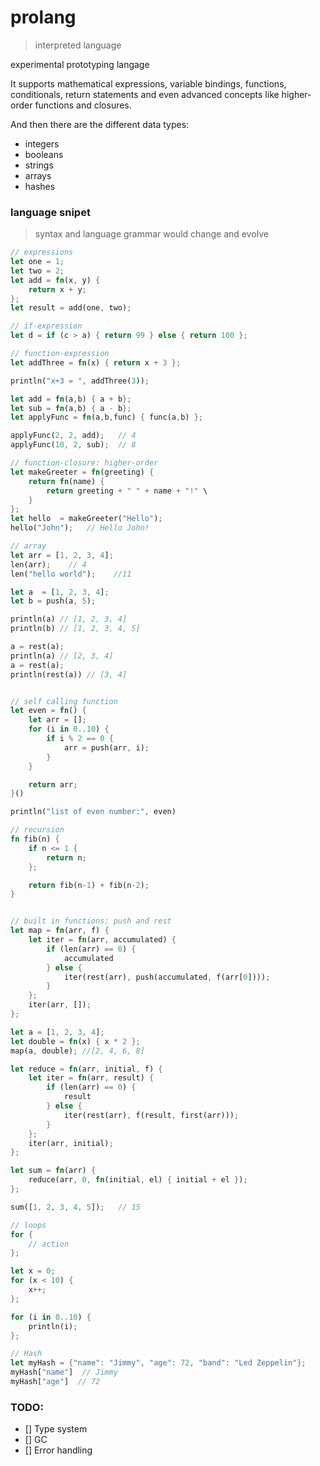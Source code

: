 # prolang

> interpreted language

experimental prototyping langage

It supports mathematical expressions, variable bindings, functions, conditionals, return statements and even advanced concepts like higher-order functions and closures.

And then there are the different data types:

- integers
- booleans
- strings
- arrays
- hashes

### language snipet

> syntax and language grammar would change and evolve

```rs
// expressions
let one = 1;
let two = 2;
let add = fn(x, y) {
    return x + y;
};
let result = add(one, two);

// if-expression
let d = if (c > a) { return 99 } else { return 100 };

// function-expression
let addThree = fn(x) { return x + 3 };

println("x+3 = ", addThree(3));

let add = fn(a,b) { a + b};
let sub = fn(a,b) { a - b};
let applyFunc = fn(a,b,func) { func(a,b) };

applyFunc(2, 2, add);   // 4
applyFunc(10, 2, sub);  // 8

// function-closure: higher-order
let makeGreeter = fn(greeting) {
    return fn(name) {
        return greeting + " " + name + "!" \
    }
};
let hello  = makeGreeter("Hello");
hello("John");   // Hello John!

// array
let arr = [1, 2, 3, 4];
len(arr);    // 4
len("hello world");    //11

let a  = [1, 2, 3, 4];
let b = push(a, 5);

println(a) // [1, 2, 3, 4]
println(b) // [1, 2, 3, 4, 5]

a = rest(a);
println(a) // [2, 3, 4]
a = rest(a);
println(rest(a)) // [3, 4]


// self calling function
let even = fn() {
    let arr = [];
    for (i in 0..10) {
        if i % 2 == 0 {
            arr = push(arr, i);
        }
    }

    return arr;
}()

println("list of even number:", even)

// recursion
fn fib(n) {
    if n <= 1 {
        return n;
    };

    return fib(n-1) + fib(n-2);
}


// built in functions: push and rest
let map = fn(arr, f) {
    let iter = fn(arr, accumulated) {
        if (len(arr) == 0) {
            accumulated
        } else {
            iter(rest(arr), push(accumulated, f(arr[0])));
        }
    };
    iter(arr, []);
};

let a = [1, 2, 3, 4];
let double = fn(x) { x * 2 };
map(a, double); //[2, 4, 6, 8]

let reduce = fn(arr, initial, f) {
    let iter = fn(arr, result) {
        if (len(arr) == 0) {
            result
        } else {
            iter(rest(arr), f(result, first(arr)));
        }
    };
    iter(arr, initial);
};

let sum = fn(arr) {
    reduce(arr, 0, fn(initial, el) { initial + el });
};

sum([1, 2, 3, 4, 5]);   // 15

// loops
for {
    // action
};

let x = 0;
for (x < 10) {
    x++;
};

for (i in 0..10) {
    println(i);
};

// Hash
let myHash = {"name": "Jimmy", "age": 72, "band": "Led Zeppelin"};
myHash["name"]  // Jimmy
myHash["age"]  // 72

```

### TODO:

- [] Type system
- [] GC
- [] Error handling
